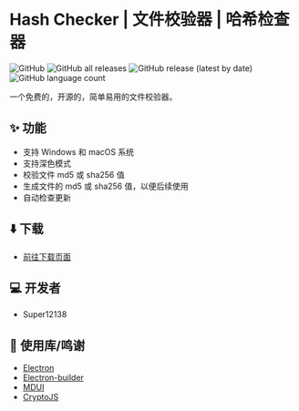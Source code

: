 # Hash Checker | 文件校验器 | 哈希检查器
![GitHub](https://img.shields.io/github/license/Super12138/Hash-Checker?style=flat-square)
![GitHub all releases](https://img.shields.io/github/downloads/Super12138/Hash-Checker/total?style=flat-square)
![GitHub release (latest by date)](https://img.shields.io/github/v/release/Super12138/Hash-Checker?style=flat-square)
![GitHub language count](https://img.shields.io/github/languages/count/Super12138/Hash-Checker?style=flat-square)

一个免费的，开源的，简单易用的文件校验器。

## ✨ 功能
- 支持 Windows 和 macOS 系统
- 支持深色模式
- 校验文件 md5 或 sha256 值
- 生成文件的 md5 或 sha256 值，以便后续使用
- 自动检查更新

## ⬇️ 下载
- [前往下载页面](/hschecker/download)

## 💻 开发者
- Super12138

## 🚀 使用库/鸣谢
 - [Electron](https://www.electronjs.org/)
 - [Electron-builder](https://www.electron.build/)
 - [MDUI](https://github.com/zdhxiong/mdui)
 - [CryptoJS](https://github.com/brix/crypto-js)